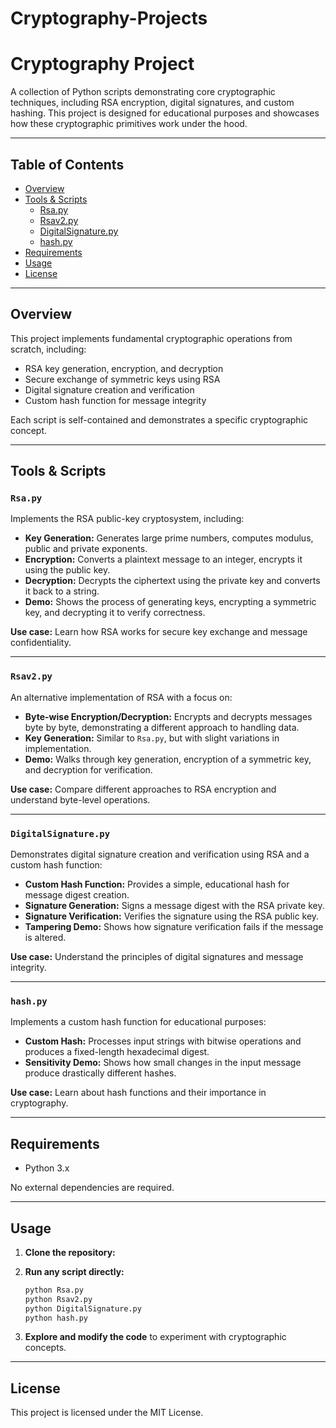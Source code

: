 # Cryptography-Projects
# Cryptography Project

A collection of Python scripts demonstrating core cryptographic techniques, including RSA encryption, digital signatures, and custom hashing. This project is designed for educational purposes and showcases how these cryptographic primitives work under the hood.

---

## Table of Contents

- [Overview](#overview)
- [Tools & Scripts](#tools--scripts)
  - [Rsa.py](#rsapy)
  - [Rsav2.py](#rsav2py)
  - [DigitalSignature.py](#digitalsignaturepy)
  - [hash.py](#hashpy)
- [Requirements](#requirements)
- [Usage](#usage)
- [License](#license)

---

## Overview

This project implements fundamental cryptographic operations from scratch, including:

- RSA key generation, encryption, and decryption
- Secure exchange of symmetric keys using RSA
- Digital signature creation and verification
- Custom hash function for message integrity

Each script is self-contained and demonstrates a specific cryptographic concept.

---

## Tools & Scripts

### `Rsa.py`

Implements the RSA public-key cryptosystem, including:

- **Key Generation:** Generates large prime numbers, computes modulus, public and private exponents.
- **Encryption:** Converts a plaintext message to an integer, encrypts it using the public key.
- **Decryption:** Decrypts the ciphertext using the private key and converts it back to a string.
- **Demo:** Shows the process of generating keys, encrypting a symmetric key, and decrypting it to verify correctness.

**Use case:** Learn how RSA works for secure key exchange and message confidentiality.

---

### `Rsav2.py`

An alternative implementation of RSA with a focus on:

- **Byte-wise Encryption/Decryption:** Encrypts and decrypts messages byte by byte, demonstrating a different approach to handling data.
- **Key Generation:** Similar to `Rsa.py`, but with slight variations in implementation.
- **Demo:** Walks through key generation, encryption of a symmetric key, and decryption for verification.

**Use case:** Compare different approaches to RSA encryption and understand byte-level operations.

---

### `DigitalSignature.py`

Demonstrates digital signature creation and verification using RSA and a custom hash function:

- **Custom Hash Function:** Provides a simple, educational hash for message digest creation.
- **Signature Generation:** Signs a message digest with the RSA private key.
- **Signature Verification:** Verifies the signature using the RSA public key.
- **Tampering Demo:** Shows how signature verification fails if the message is altered.

**Use case:** Understand the principles of digital signatures and message integrity.

---

### `hash.py`

Implements a custom hash function for educational purposes:

- **Custom Hash:** Processes input strings with bitwise operations and produces a fixed-length hexadecimal digest.
- **Sensitivity Demo:** Shows how small changes in the input message produce drastically different hashes.

**Use case:** Learn about hash functions and their importance in cryptography.

---

## Requirements

- Python 3.x

No external dependencies are required.

---

## Usage

1. **Clone the repository:**
 

2. **Run any script directly:**
   ```sh
   python Rsa.py
   python Rsav2.py
   python DigitalSignature.py
   python hash.py
   ```

3. **Explore and modify the code** to experiment with cryptographic concepts.

---

## License

This project is licensed under the MIT License.
